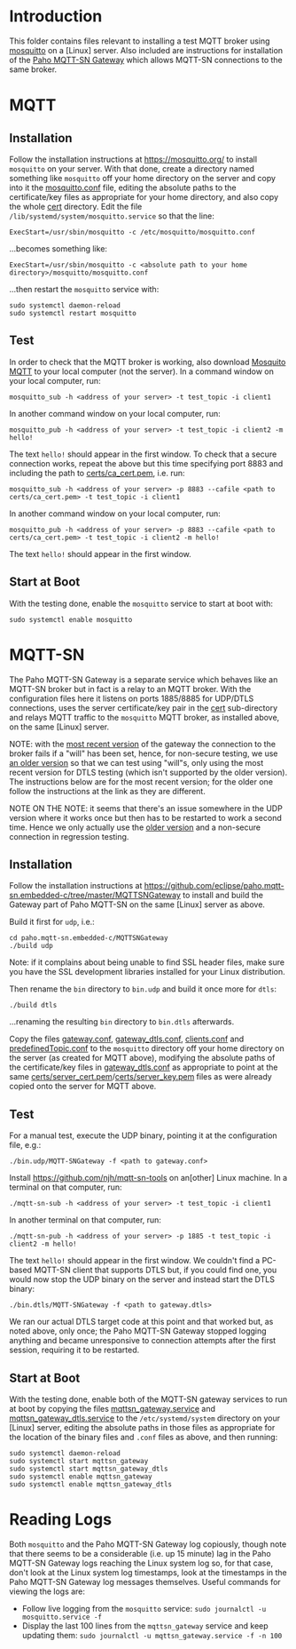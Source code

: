 # Introduction
This folder contains files relevant to installing a test MQTT broker using [mosquitto](https://mosquitto.org/) on a \[Linux\] server.  Also included are instructions for installation of the [Paho MQTT-SN Gateway](https://github.com/eclipse/paho.mqtt-sn.embedded-c/tree/master/MQTTSNGateway) which allows MQTT-SN connections to the same broker.

# MQTT
## Installation
Follow the installation instructions at https://mosquitto.org/ to install `mosquitto` on your server.  With that done, create a directory named something like `mosquitto` off your home directory on the server and copy into it the [mosquitto.conf](mosquitto.conf) file, editing the absolute paths to the certificate/key files as appropriate for your home directory, and also copy the whole [cert](cert) directory.  Edit the file `/lib/systemd/system/mosquitto.service` so that the line:

```
ExecStart=/usr/sbin/mosquitto -c /etc/mosquitto/mosquitto.conf
 ```

...becomes something like:

```
ExecStart=/usr/sbin/mosquitto -c <absolute path to your home directory>/mosquitto/mosquitto.conf
```

...then restart the `mosquitto` service with:

```
sudo systemctl daemon-reload
sudo systemctl restart mosquitto
```

## Test
In order to check that the MQTT broker is working, also download [Mosquito MQTT](https://mosquitto.org/download/) to your local computer (not the server).  In a command window on your local computer, run:

```
mosquitto_sub -h <address of your server> -t test_topic -i client1
```

In another command window on your local computer, run:

```
mosquitto_pub -h <address of your server> -t test_topic -i client2 -m hello!
```

The text `hello!` should appear in the first window.  To check that a secure connection works, repeat the above but this time specifying port 8883 and including the path to [certs/ca_cert.pem](certs\ca_cert.pem), i.e. run:

```
mosquitto_sub -h <address of your server> -p 8883 --cafile <path to certs/ca_cert.pem> -t test_topic -i client1
```

In another command window on your local computer, run:

```
mosquitto_pub -h <address of your server> -p 8883 --cafile <path to certs/ca_cert.pem> -t test_topic -i client2 -m hello!
```

The text `hello!` should appear in the first window.

## Start at Boot
With the testing done, enable the `mosquitto` service to start at boot with:

```
sudo systemctl enable mosquitto
```

# MQTT-SN
The Paho MQTT-SN Gateway is a separate service which behaves like an MQTT-SN broker but in fact is a relay to an MQTT broker.  With the configuration files here it listens on ports 1885/8885 for UDP/DTLS connections, uses the server certificate/key pair in the [cert](cert) sub-directory and relays MQTT traffic to the `mosquitto` MQTT broker, as installed above, on the same \[Linux\] server.

NOTE: with the [most recent version](https://github.com/eclipse/paho.mqtt-sn.embedded-c/commit/59797127e7f3d024de576555cd4232c68e874ac6) of the gateway the connection to the broker fails if a "will" has been set, hence, for non-secure testing, we use [an older version](https://github.com/eclipse/paho.mqtt-sn.embedded-c/commit/c9e807da319bd68bff71cc4817ea5a4f4b25f49d) so that we can test using "will"s, only using the most recent version for DTLS testing (which isn't supported by the older version).  The instructions below are for the most recent version; for the older one follow the instructions at the link as they are different.

NOTE ON THE NOTE: it seems that there's an issue somewhere in the UDP version where it works once but then has to be restarted to work a second time.  Hence we only actually use the [older version](https://github.com/eclipse/paho.mqtt-sn.embedded-c/commit/c9e807da319bd68bff71cc4817ea5a4f4b25f49d) and a non-secure connection in regression testing.

## Installation
Follow the installation instructions at https://github.com/eclipse/paho.mqtt-sn.embedded-c/tree/master/MQTTSNGateway to install and build the Gateway part of Paho MQTT-SN on the same \[Linux\] server as above.

Build it first for `udp`, i.e.:

```
cd paho.mqtt-sn.embedded-c/MQTTSNGateway
./build udp
```

Note: if it complains about being unable to find SSL header files, make sure you have the SSL development libraries installed for your Linux distribution.

Then rename the `bin` directory to `bin.udp` and build it once more for `dtls`:

```
./build dtls
```

...renaming the resulting `bin` directory to `bin.dtls` afterwards.

Copy the files [gateway.conf](gateway.conf), [gateway_dtls.conf](gateway_dtls.conf), [clients.conf](clients.conf) and [predefinedTopic.conf](predefinedTopic.conf) to the `mosquitto` directory off your home directory on the server (as created for MQTT above), modifying the absolute paths of the certificate/key files in [gateway_dtls.conf](gateway_dtls.conf) as appropriate to point at the same [certs/server_cert.pem](certs/server_cert.pem)/[certs/server_key.pem](certs/server_key.pem) files as were already copied onto the server for MQTT above.

## Test
For a manual test, execute the UDP binary, pointing it at the configuration file, e.g.:

```
./bin.udp/MQTT-SNGateway -f <path to gateway.conf>
```

Install https://github.com/njh/mqtt-sn-tools on an\[other\] Linux machine.  In a terminal on that computer, run:

```
./mqtt-sn-sub -h <address of your server> -t test_topic -i client1
```

In another terminal on that computer, run:

```
./mqtt-sn-pub -h <address of your server> -p 1885 -t test_topic -i client2 -m hello!
```

The text `hello!` should appear in the first window.  We couldn't find a PC-based MQTT-SN client that supports DTLS but, if you could find one, you would now stop the UDP binary on the server and instead start the DTLS binary:

```
./bin.dtls/MQTT-SNGateway -f <path to gateway.dtls>
```

We ran our actual DTLS target code at this point and that worked but, as noted above, only once; the Paho MQTT-SN Gateway stopped logging anything and became unresponsive to connection attempts after the first session, requiring it to be restarted.

## Start at Boot
With the testing done, enable both of the MQTT-SN gateway services to run at boot by copying the files [mqttsn_gateway.service](mqttsn_gateway.service) and [mqttsn_gateway_dtls.service](mqttsn_gateway_dtls.service) to the `/etc/systemd/system` directory on your \[Linux\] server, editing the absolute paths in those files as appropriate for the location of the binary files and `.conf` files as above, and then running:

```
sudo systemctl daemon-reload
sudo systemctl start mqttsn_gateway
sudo systemctl start mqttsn_gateway_dtls
sudo systemctl enable mqttsn_gateway
sudo systemctl enable mqttsn_gateway_dtls
```

# Reading Logs
Both `mosquitto` and the Paho MQTT-SN Gateway log copiously, though note that there seems to be a considerable (i.e. up 15 minute) lag in the Paho MQTT-SN Gateway logs reaching the Linux system log so, for that case, don't look at the Linux system log timestamps, look at the timestamps in the Paho MQTT-SN Gateway log messages themselves.  Useful commands for viewing the logs are:

- Follow live logging from the `mosquitto` service: `sudo journalctl -u mosquitto.service -f`
- Display the last 100 lines from the `mqttsn_gateway` service and keep updating them: `sudo journalctl -u mqttsn_gateway.service -f -n 100`